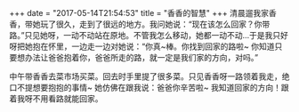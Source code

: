 +++
date = "2017-05-14T21:54:53"
title = "香香的智慧"
+++
清晨遛我家香香，带她玩了很久，走到了很远的地方。我问她说：“现在该怎么回家？你带路。”只见她呀，一动不动站在原地。不管我怎么移动，她都一动不动…于是我只好呀把她抱在怀里，一边走一边对她说：“你真~棒。你找到回家的路啦~ 你知道只要想办法让爸爸抱着你，爸爸所走的路，就一定是我们家的方向，对吗。”  
  
中午带香香去菜市场买菜。回去时手里提了很多菜。只见香香呀一路领着我走，绝口不提想要抱抱的事情~ 她仿佛在跟我说：爸爸你辛苦啦~ 我知道回家的方向！跟着我呀不用看路就能回家。  